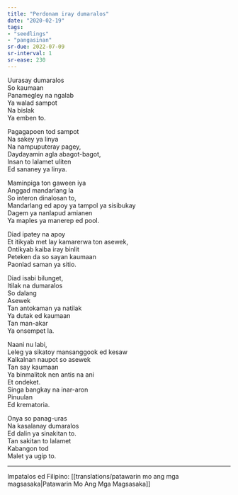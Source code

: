```yaml
---
title: "Perdonam iray dumaralos"
date: "2020-02-19"
tags:
- "seedlings"
- "pangasinan"
sr-due: 2022-07-09
sr-interval: 1
sr-ease: 230
---
```


Uurasay dumaralos  
So kaumaan  
Panamegley na ngalab  
Ya walad sampot  
Na bislak  
Ya emben to.  

Pagagapoen tod sampot  
Na sakey ya linya  
Na nampuputeray pagey,  
Daydayamin agla abagot-bagot,  
Insan to lalamet uliten  
Ed sananey ya linya.  

Maminpiga ton gaween iya  
Anggad mandarlang la  
So interon dinalosan to,  
Mandarlang ed apoy ya tampol ya sisibukay  
Dagem ya nanlapud amianen  
Ya maples ya manerep ed pool.  

Diad ipatey na apoy  
Et itikyab met lay kamarerwa ton asewek,  
Ontikyab kaiba iray binlit  
Peteken da so sayan kaumaan  
Paonlad saman ya sitio.  

Diad isabi bilunget,  
Itilak na dumaralos  
So dalang  
Asewek  
Tan antokaman ya natilak  
Ya dutak ed kaumaan  
Tan man-akar  
Ya onsempet la.  

Naani nu labi,  
Leleg ya sikatoy mansanggook ed kesaw  
Kalkalnan naupot so asewek  
Tan say kaumaan  
Ya binmalitok nen antis na ani  
Et ondeket.  
Singa bangkay na inar-aron  
Pinuulan  
Ed krematoria.  

Onya so panag-uras  
Na kasalanay dumaralos  
Ed dalin ya sinakitan to.  
Tan sakitan to lalamet  
Kabangon tod  
Malet ya ugip to.  

***
Impatalos ed Filipino: [[translations/patawarin mo ang mga magsasaka|Patawarin Mo Ang Mga Magsasaka]]